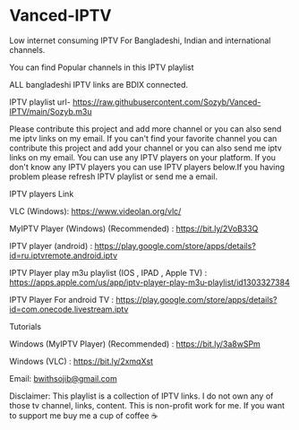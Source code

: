 # Vanced-IPTV
Low internet consuming IPTV
For Bangladeshi, Indian and international channels.

You can find Popular channels in this IPTV playlist

ALL bangladeshi IPTV links are BDIX connected.

IPTV playlist url- https://raw.githubusercontent.com/Sozyb/Vanced-IPTV/main/Sozyb.m3u

Please contribute this project and add more channel or you can also send me iptv links on my email.
If you can't find your favorite channel you can contribute this project and add your channel or you can also send me iptv links on my email.
You can use any IPTV players on your platform. If you don't know any IPTV players you can use IPTV players below.If you having problem please refresh IPTV playlist or send me a email.

IPTV players Link

VLC (Windows): https://www.videolan.org/vlc/

MyIPTV Player (Windows) (Recommended) : https://bit.ly/2VoB33Q

IPTV player (android) : https://play.google.com/store/apps/details?id=ru.iptvremote.android.iptv

IPTV Player play m3u playlist (IOS , IPAD , Apple TV) : https://apps.apple.com/us/app/iptv-player-play-m3u-playlist/id1303327384

IPTV Player For android TV : https://play.google.com/store/apps/details?id=com.onecode.livestream.iptv

Tutorials

Windows (MyIPTV Player) (Recommended) : https://bit.ly/3a8wSPm

Windows (VLC) : https://bit.ly/2xmqXst

Email: bwithsojib@gmail.com

Disclaimer: This playlist is a collection of IPTV links.
I do not own any of those tv channel, links, content.
This is non-profit work for me. If you want to support me buy me a cup of coffee ☕

